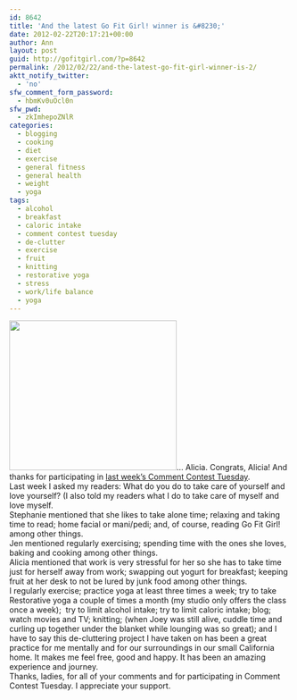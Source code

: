```yaml
---
id: 8642
title: 'And the latest Go Fit Girl! winner is &#8230;'
date: 2012-02-22T20:17:21+00:00
author: Ann
layout: post
guid: http://gofitgirl.com/?p=8642
permalink: /2012/02/22/and-the-latest-go-fit-girl-winner-is-2/
aktt_notify_twitter:
  - 'no'
sfw_comment_form_password:
  - hbmKv0uOcl0n
sfw_pwd:
  - zkImhepoZNlR
categories:
  - blogging
  - cooking
  - diet
  - exercise
  - general fitness
  - general health
  - weight
  - yoga
tags:
  - alcohol
  - breakfast
  - caloric intake
  - comment contest tuesday
  - de-clutter
  - exercise
  - fruit
  - knitting
  - restorative yoga
  - stress
  - work/life balance
  - yoga
---
```

[<img class="alignleft size-medium wp-image-8649" title="alicia GFG" src="http://gofitgirl.com/blog/wp-content/uploads/2012/02/alicia-GFG-300x268.jpg" alt="" width="300" height="268" />](http://gofitgirl.com/blog/wp-content/uploads/2012/02/alicia-GFG.jpg)&#8230; Alicia. Congrats, Alicia! And thanks for participating in [last week&#8217;s Comment Contest Tuesday](http://gofitgirl.com/?p=8525).  
Last week I asked my readers: What do you do to take care of yourself and love yourself? (I also told my readers what I do to take care of myself and love myself.  
Stephanie mentioned that she likes to take alone time; relaxing and taking time to read; home facial or mani/pedi; and, of course, reading Go Fit Girl! among other things.  
Jen mentioned regularly exercising; spending time with the ones she loves, baking and cooking among other things.  
Alicia mentioned that work is very stressful for her so she has to take time just for herself away from work; swapping out yogurt for breakfast; keeping fruit at her desk to not be lured by junk food among other things.  
I regularly exercise; practice yoga at least three times a week; try to take Restorative yoga a couple of times a month (my studio only offers the class once a week);  try to limit alcohol intake; try to limit caloric intake; blog; watch movies and TV; knitting; (when Joey was still alive, cuddle time and curling up together under the blanket while lounging was so great); and I have to say this de-cluttering project I have taken on has been a great practice for me mentally and for our surroundings in our small California home. It makes me feel free, good and happy. It has been an amazing experience and journey.  
Thanks, ladies, for all of your comments and for participating in Comment Contest Tuesday. I appreciate your support.